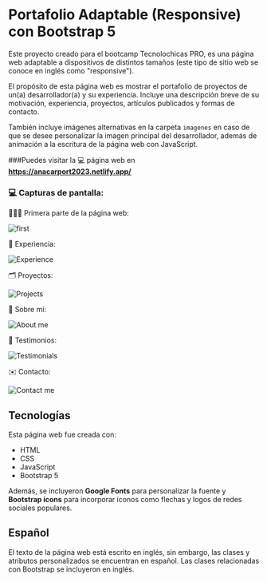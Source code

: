 # Portafolio Adaptable (Responsive) con Bootstrap 5

Este proyecto creado para el bootcamp Tecnolochicas PRO, es una página web adaptable a dispositivos de distintos tamaños (este tipo de sitio web se conoce en inglés como "responsive"). 

El propósito de esta página web es mostrar el portafolio de proyectos de un(a) desarrollador(a) y su experiencia. Incluye una descripción breve de su motivación, experiencia, proyectos, artículos publicados y formas de contacto. 

También incluye imágenes alternativas en la carpeta `imagenes` en caso de que se desee personalizar la imagen principal del desarrollador, además de animación a la escritura de la página web con JavaScript.

###Puedes visitar la 💻 página web en **https://anacarport2023.netlify.app/**

### 💻 Capturas de pantalla:

💁🏻‍♀️ Primera parte de la página web:

![first](https://github.com/Bananab-lue/Portfolio/assets/139791048/55f8fda1-7f9a-44d6-8f87-c11fe080ff39)

💼 Experiencia:

![Experience](https://github.com/Bananab-lue/Portfolio/assets/139791048/551fcac6-ee99-406a-851e-8155a1aab087)

🗂 Proyectos:

![Projects](https://github.com/Bananab-lue/Portfolio/assets/139791048/b5a93020-f26b-4320-8da3-59bdcc537f80)

💙 Sobre mí:

![About me](https://github.com/Bananab-lue/Portfolio/assets/139791048/279d54dd-5b2c-48e4-a49c-481bc8f8861c)

👥 Testimonios:

![Testimonials](https://github.com/Bananab-lue/Portfolio/assets/139791048/b7d510ef-b7c9-46b9-817b-9a5c88e3d419)

✉️ Contacto:

![Contact me](https://github.com/Bananab-lue/Portfolio/assets/139791048/ff585d37-98dd-4592-baf5-a80f08babb0c)

## Tecnologías

Esta página web fue creada con:

* HTML
* CSS
* JavaScript 
* Bootstrap 5

Además, se incluyeron **Google Fonts** para personalizar la fuente y **Bootstrap icons** para incorporar íconos como flechas y logos de redes sociales populares. 

## Español

El texto de la página web está escrito en inglés, sin embargo, las clases y atributos personalizados se encuentran en español. Las clases relacionadas con Bootstrap se incluyeron en inglés.




